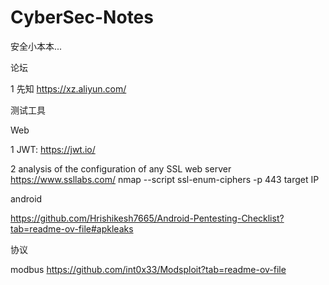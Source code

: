 # CyberSec-Notes
安全小本本...

论坛

1 先知 https://xz.aliyun.com/

测试工具

Web

1 JWT: https://jwt.io/

2 analysis of the configuration of any SSL web server  
  https://www.ssllabs.com/
  nmap --script ssl-enum-ciphers -p 443 target IP


android 

https://github.com/Hrishikesh7665/Android-Pentesting-Checklist?tab=readme-ov-file#apkleaks

协议

modbus https://github.com/int0x33/Modsploit?tab=readme-ov-file
